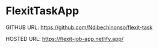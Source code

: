 
# FlexitTaskApp

GITHUB URL: https://github.com/Ndibechinonso/flexit-task

HOSTED URL: https://flexit-job-app.netlify.app/